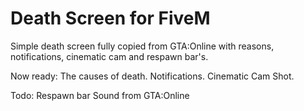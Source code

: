 # Death Screen for FiveM

Simple death screen fully copied from GTA:Online with reasons, notifications, cinematic cam and respawn bar's.

Now ready:
The causes of death.
Notifications.
Cinematic Cam Shot.

Todo:
Respawn bar
Sound from GTA:Online
